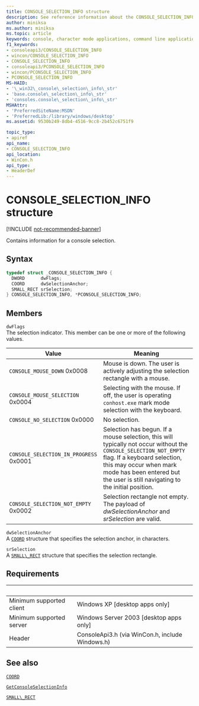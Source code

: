 ```yaml
---
title: CONSOLE_SELECTION_INFO structure
description: See reference information about the CONSOLE_SELECTION_INFO structure, which contains information for a console selection.
author: miniksa
ms.author: miniksa
ms.topic: article
keywords: console, character mode applications, command line applications, terminal applications, console api
f1_keywords:
- consoleapi3/CONSOLE_SELECTION_INFO
- wincon/CONSOLE_SELECTION_INFO
- CONSOLE_SELECTION_INFO
- consoleapi3/PCONSOLE_SELECTION_INFO
- wincon/PCONSOLE_SELECTION_INFO
- PCONSOLE_SELECTION_INFO
MS-HAID:
- '\_win32\_console\_selection\_info\_str'
- 'base.console\_selection\_info\_str'
- 'consoles.console\_selection\_info\_str'
MSHAttr:
- 'PreferredSiteName:MSDN'
- 'PreferredLib:/library/windows/desktop'
ms.assetid: 9530b249-8db4-4516-9cc8-2b452c6751f9

topic_type:
- apiref
api_name:
- CONSOLE_SELECTION_INFO
api_location:
- WinCon.h
api_type:
- HeaderDef
---
```


# CONSOLE\_SELECTION\_INFO structure

[!INCLUDE [not-recommended-banner](./includes/not-recommended-banner.md)]

Contains information for a console selection.

## Syntax

```C
typedef struct _CONSOLE_SELECTION_INFO {
  DWORD      dwFlags;
  COORD      dwSelectionAnchor;
  SMALL_RECT srSelection;
} CONSOLE_SELECTION_INFO, *PCONSOLE_SELECTION_INFO;
```

## Members

`dwFlags`  
The selection indicator. This member can be one or more of the following values.

| Value | Meaning |
|-|-|
| `CONSOLE_MOUSE_DOWN` 0x0008 | Mouse is down. The user is actively adjusting the selection rectangle with a mouse. |
| `CONSOLE_MOUSE_SELECTION` 0x0004 | Selecting with the mouse. If off, the user is operating `conhost.exe` mark mode selection with the keyboard. |
| `CONSOLE_NO_SELECTION` 0x0000 | No selection. |
| `CONSOLE_SELECTION_IN_PROGRESS` 0x0001 | Selection has begun. If a mouse selection, this will typically not occur without the `CONSOLE_SELECTION_NOT_EMPTY` flag. If a keyboard selection, this may occur when mark mode has been entered but the user is still navigating to the initial position. |
| `CONSOLE_SELECTION_NOT_EMPTY` 0x0002 | Selection rectangle not empty. The payload of *dwSelectionAnchor* and *srSelection* are valid.  |

`dwSelectionAnchor`  
A [`COORD`](coord-str.md) structure that specifies the selection anchor, in characters.

`srSelection`  
A [`SMALL\_RECT`](small-rect-str.md) structure that specifies the selection rectangle.

## Requirements

| &nbsp; | &nbsp; |
|-|-|
| Minimum supported client | Windows XP \[desktop apps only\] |
| Minimum supported server | Windows Server 2003 \[desktop apps only\] |
| Header | ConsoleApi3.h (via WinCon.h, include Windows.h) |

## See also

[`COORD`](coord-str.md)

[`GetConsoleSelectionInfo`](getconsoleselectioninfo.md)

[`SMALL\_RECT`](small-rect-str.md)
